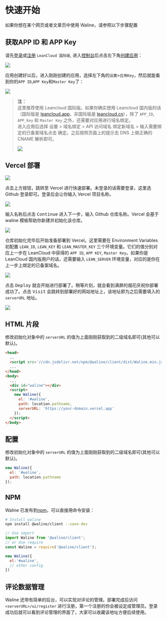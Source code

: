 # 快速开始

如果你想在某个网页或者文章页中使用 Waline，请参照以下步骤配置

## 获取APP ID 和 APP Key

请先[登录](https://console.leancloud.app/login.html#/signin)或[注册](https://console.leancloud.app/login.html#/signup) `LeanCloud 国际版`, 进入[控制台](https://console.leancloud.app/applist.html#/apps)后点击左下角[创建应用](https://console.leancloud.app/applist.html#/newapp)：

![](https://i.loli.net/2019/06/21/5d0c995c86fac81746.jpg)

应用创建好以后，进入刚刚创建的应用，选择左下角的`设置`>`应用Key`，然后就能看到你的`APP ID`,`APP Key`和`Master Key`了：

![](https://i.loli.net/2019/06/21/5d0c997a60baa24436.jpg)

> **注：**  
> 这里推荐使用 Leancloud 国际版。如果你确实想用 Leancloud 国内版的话（国际版是 [leancloud.app](https://leancloud.app)，非国际版是 [leancloud.cn](https://leancloud.cn)），除了 `APP_ID`, `APP_Key` 和 `Master Key` 之外，还需要对应用进行域名绑定。  
> 进入应用后选择 <kbd>设置</kbd> > <kbd>域名绑定</kbd>  > API 访问域名 <kbd>绑定新域名</kbd> > 输入需要绑定的已备案域名点击 <kbd>确定</kbd>。之后按照页面上的提示去 DNS 上做正确的 CNAME 解析即可。
> 
> ![](https://i.loli.net/2020/11/09/xfsX4JKt9zhuaiB.png)

## Vercel 部署

[ ![](https://vercel.com/button) ](https://vercel.com/import/project?template=https://github.com/lizheming/waline/tree/master/example)

点击上方按钮，跳转至 Vercel 进行快速部署。未登录的话需要登录，这里选 Github 登录即可。登录后会让你输入 Vercel 项目名称。

![](https://p2.ssl.qhimg.com/t018cd2a91a8896a555.png)

输入名称后点击 <kbd>Continue</kbd> 进入下一步，输入 Github 仓库名称。Vercel 会基于 waline 模板帮助你新建并初始化该仓库。

![](https://p4.ssl.qhimg.com/t01bb30e74f85ddf5b3.png)

仓库初始化完毕后开始准备部署到 Vercel。这里需要在 Environment Variables 初配置 `LEAN_ID`, `LEAN_KEY` 和 `LEAN_MASTER_KEY` 三个环境变量。它们的值分别对应上一步在 LeanCloud 中获得的 `APP ID`, `APP KEY`, `Master Key`。如果你是 LeanCloud 国内版用户的话，还需要输入 `LEAN_SERVER` 环境变量，对应的是你在上一步上绑定的已备案域名。

![](https://p5.ssl.qhimg.com/t019aec05e3e5fea5cc.png)

点击 <kbd>Deploy</kbd> 就会开始进行部署了。稍等片刻，就会看到满屏的烟花庆祝你部署成功了。点击 <kbd>Visit</kbd> 会跳转到部署好的网站地址上，该地址即为之后需要填入的 `serverURL` 地址。

![](https://p0.ssl.qhimg.com/t0142b58c2e8f886b28.png)

## HTML 片段

修改初始化对象中的 `serverURL` 的值为上面刚刚获取到的二级域名即可(其他可以默认)。

```html
<head>
  ..
  <script src='//cdn.jsdelivr.net/npm/@waline/client/dist/Waline.min.js'></script>
  ...
</head>
<body>
  ...
  <div id="waline"></div>
  <script>
    new Waline({
      el: '#waline',
      path: location.pathname,
      serverURL: 'https://your-domain.vercel.app'
    });
  </script>
</body>
```


## 配置

修改初始化对象中的 `serverURL` 的值为上面刚刚获取到的二级域名即可(其他可以默认)。

```js
new Waline({
  el: '#waline',
  path: location.pathname
});
```


## NPM

Waline 已发布到[npm](https://www.npmjs.com/package/@waline/client)，可以直接用命令安装：

```bash
# Install waline
npm install @waline/client --save-dev
```

```js
// Use import
import Waline from '@waline/client';
// or Use require
const Waline = require('@waline/client');

new Waline({
  el:'#waline',
  // other config
})
```

## 评论数据管理

Waline 还带有简单的后台，可以实现对评论的管理。部署完成后访问 `<serverURL>/ui/register` 进行注册，第一个注册的你会被设定成管理员。登录成功后就可以看到评论管理的界面了，大家可以收藏该地址方便后续使用。